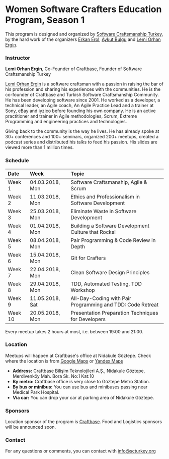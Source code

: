 # Women Software Crafters Education Program, Season 1

This program is designed and organized by [Software Craftsmanship Turkey](https://www.meetup.com/Software-Craftsmanship-Turkey/), by the hard work of the organizers [Erkan Erol](https://www.linkedin.com/in/erkanerol/), [Aykut Bulgu](https://www.linkedin.com/in/mabulgu/) and [Lemi Orhan Ergin](https://www.linkedin.com/in/lemiorhan/).

### Instructor

**Lemi Orhan Ergin**, Co-Founder of Craftbase, Founder of Software Craftsmanship Turkey

[Lemi Orhan Ergin](https://www.linkedin.com/in/lemiorhan) is a software craftsman with a passion in raising the bar of his profession and sharing his experiences with the communities. He is the co-founder of Craftbase and Turkish Software Craftsmanship Community. He has been developing software since 2001. He worked as a developer, a technical leader, an Agile coach, An Agile Practice Lead and a trainer at Sony, eBay and iyzico before founding his own company. He is an active practitioner and trainer in Agile methodologies, Scrum, Extreme Programming and engineering practices and technologies.  

Giving back to the community is the way he lives. He has already spoke at 30+ conferences and 100+ seminars, organized 200+ meetups, created a podcast series and distributed his talks to feed his passion. His slides are viewed more than 1 million times. 

### Schedule

| Date | Week | Topic |
|:--- |:--- |:--- |
| Week 1  | 04.03.2018, Mon | Software Craftsmanship, Agile & Scrum |
| Week 2  | 11.03.2018, Mon | Ethics and Professionalism in Software Development |
| Week 3  | 25.03.2018, Mon | Eliminate Waste in Software Development |
| Week 4  | 01.04.2018, Mon | Building a Software Development Culture that Rocks! |
| Week 5  | 08.04.2018, Mon | Pair Programming & Code Review in Depth |
| Week 6  | 15.04.2018, Mon | Git for Crafters |
| Week 7  | 22.04.2018, Mon | Clean Software Design Principles |
| Week 8  | 29.04.2018, Mon | TDD, Automated Testing, TDD Workshop |
| Week 9  | 11.05.2018, Sat | All-Day-Coding with Pair Programming and TDD: Code Retreat |
| Week 10 | 20.05.2018, Mon |  Presentation Preparation Techniques for Developers |

Every meetup takes 2 hours at most, i.e. between 19:00 and 21:00.

### Location

Meetups will happen at Craftbase's office at Nidakule Göztepe. Check where the location is from [Google Maps](https://goo.gl/maps/cfUZaPFvw7L2) or [Yandex Maps](https://yandex.com.tr/maps/-/CBR3iUcs0B)

* **Address:** Craftbase Bilişim Teknolojileri A.Ş., Nidakule Göztepe, Merdivenköy Mah. Bora Sk. No:1 Kat:10
* **By metro:** Craftbase office is very close to Göztepe Metro Station.
* **By bus or minibus:** You can use bus and minibuses passing near Medical Park Hospital. 
* **Via car:** You can drop your car at parking area of Nidakule Göztepe.

### Sponsors

Location sponsor of the program is [Craftbase](https://craftbase.io).
Food and Logistics sponsors will be announced soon.

### Contact

For any questions or comments, you can contact with [info@scturkey.org](mailto:info@scturkey.org)
